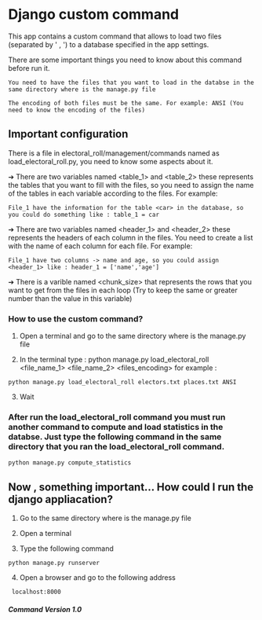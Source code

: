 # Django custom command

This app contains a custom command that allows to load two files (separated by ' , ') to a database specified in the app settings. 

There are some important things you need to know about this command before run it.

```
You need to have the files that you want to load in the databse in the same directory where is the manage.py file 
```

```
The encoding of both files must be the same. For example: ANSI (You need to know the encoding of the files)
```

## Important configuration

There is a file in electoral_roll/management/commands named as load_electoral_roll.py, you need to know some aspects about it.

➔ There are two variables named <table_1> and <table_2> these represents the tables that you want to fill with the files, so you need to assign the name of the tables in each variable according to the files. For example:
 ```
File_1 have the information for the table <car> in the database, so you could do something like : table_1 = car
 ```
➔ There are two variables named <header_1> and <header_2> these represents the headers of each column in the files. You need to create a list with the name of each column for each file. For example:
 ```
File_1 have two columns -> name and age, so you could assign <header_1> like : header_1 = ['name','age']
 ```
 ➔ There is a varible named <chunk_size> that represents the rows that you want to get from the files in each loop (Try to keep the same or greater number than the value in this variable)

### How to use the custom command?

1. Open a terminal and go to the same directory where is the manage.py file

2. In the terminal type : python manage.py load_electoral_roll <file_name_1> <file_name_2> <files_encoding> for example :
```
python manage.py load_electoral_roll electors.txt places.txt ANSI
```
3. Wait

### After run the load_electoral_roll command you must run another command to compute and load statistics in the databse. Just type the following command in the same directory that you ran the load_electoral_roll command.

```
python manage.py compute_statistics
```

## Now , something important... How could I run the django appliacation?


1. Go to the same directory where is the manage.py file

2. Open a terminal

3. Type the following command 

```
python manage.py runserver
```

4. Open a browser and go to the following address
```
 localhost:8000
```
##### Command Version 1.0